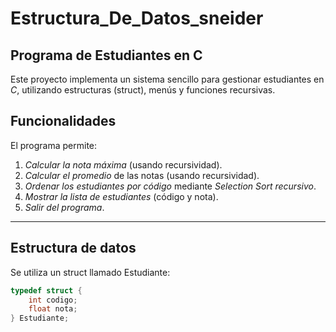 # Estructura_De_Datos_sneider


## Programa de Estudiantes en C

Este proyecto implementa un sistema sencillo para gestionar estudiantes en *C*, utilizando estructuras (struct), menús y funciones recursivas.

##  Funcionalidades

El programa permite:

1. *Calcular la nota máxima* (usando recursividad).  
2. *Calcular el promedio* de las notas (usando recursividad).  
3. *Ordenar los estudiantes por código* mediante *Selection Sort recursivo*.  
4. *Mostrar la lista de estudiantes* (código y nota).  
5. *Salir del programa*.  

---

## Estructura de datos

Se utiliza un struct llamado Estudiante:

```c
typedef struct {
    int codigo;
    float nota;
} Estudiante;
